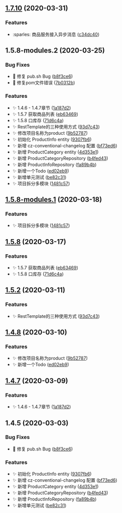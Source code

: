 ## [1.7.10](https://github.com/jason-live/scloud-product/compare/v1.5.8-modules.2...v1.7.10) (2020-03-31)


### Features

* :sparles: 商品服务接入异步消息 ([c34dc40](https://github.com/jason-live/scloud-product/commit/c34dc40970c6584e5240db359731374df46fddec))



## 1.5.8-modules.2 (2020-03-25)


### Bug Fixes

* :bug: 修复 pub.sh Bug ([b8f3ce6](https://github.com/jason-live/scloud-product/commit/b8f3ce6242dfd20871c1d053d207408ff4783d1f))
* :bug: 修复pom文件错误 ([7b0312b](https://github.com/jason-live/scloud-product/commit/7b0312b9e792fbf11cbe05a3a3a80985045138ef))


### Features

* :sparkles: 1.4.6 - 1.4.7章节 ([1a187d2](https://github.com/jason-live/scloud-product/commit/1a187d2b2a97910fa06c59bcc3f24a85077d7477))
* :sparkles: 1.5.7 获取商品列表 ([eb63469](https://github.com/jason-live/scloud-product/commit/eb63469c918682f88ad788cf43c423973f4c00b9))
* :sparkles: 1.5.8 口库存 ([71d6c4a](https://github.com/jason-live/scloud-product/commit/71d6c4a3ed2881c3f2c97447572e021e912bc231))
* :sparkles: RestTemplate的三种使用方式 ([93d7c43](https://github.com/jason-live/scloud-product/commit/93d7c438597a329041b92421c75bb1f1085f1980))
* :sparkles: 修改项目名称为product ([9b52787](https://github.com/jason-live/scloud-product/commit/9b5278724aa646c3707179d5c180d27bd8a3ad71))
* :sparkles: 初始化 ProductInfo entity ([9307fb6](https://github.com/jason-live/scloud-product/commit/9307fb6a3a6471dea5d6276bf895319c4ce73e5b))
* :sparkles: 新增 cz-conventional-changelog 配置 ([bf73ed6](https://github.com/jason-live/scloud-product/commit/bf73ed6e20642fc67fd4b2ff41f6608481e7b51a))
* :sparkles: 新增 ProductCategory entity ([4d353e1](https://github.com/jason-live/scloud-product/commit/4d353e14584a64915ac0c6434c7deaca24c6bb79))
* :sparkles: 新增 ProductCategoryRepository ([b4fed43](https://github.com/jason-live/scloud-product/commit/b4fed43b22585b10b7a71a8bd691f967456c02c9))
* :sparkles: 新增 ProductInfoRepository ([fa89b4b](https://github.com/jason-live/scloud-product/commit/fa89b4bc0b67fe109efb487800e9373b2304e659))
* :sparkles: 新增一个Todo ([ed02eb9](https://github.com/jason-live/scloud-product/commit/ed02eb989607a083e49ac0b4c9ed08bfb28b3e37))
* :sparkles: 新增单元测试 ([be82c31](https://github.com/jason-live/scloud-product/commit/be82c315de95e1e7a2836b9e41204250b8f5e31b))
* :sparkles: 项目拆分多模块 ([1481c57](https://github.com/jason-live/scloud-product/commit/1481c577aa49053b3a09abc4555a1400b4cf57d4))



## [1.5.8-modules.1](https://github.com/jason-live/scloud-product/compare/v1.5.8...v1.5.8-modules.1) (2020-03-18)


### Features

* :sparkles: 项目拆分多模块 ([1481c57](https://github.com/jason-live/scloud-product/commit/1481c577aa49053b3a09abc4555a1400b4cf57d4))



## [1.5.8](https://github.com/jason-live/scloud-product/compare/v1.5.2...v1.5.8) (2020-03-17)


### Features

* :sparkles: 1.5.7 获取商品列表 ([eb63469](https://github.com/jason-live/scloud-product/commit/eb63469c918682f88ad788cf43c423973f4c00b9))
* :sparkles: 1.5.8 口库存 ([71d6c4a](https://github.com/jason-live/scloud-product/commit/71d6c4a3ed2881c3f2c97447572e021e912bc231))



## [1.5.2](https://github.com/jason-live/scloud-product/compare/v1.4.8...v1.5.2) (2020-03-11)


### Features

* :sparkles: RestTemplate的三种使用方式 ([93d7c43](https://github.com/jason-live/scloud-product/commit/93d7c438597a329041b92421c75bb1f1085f1980))



## [1.4.8](https://github.com/jason-live/scloud-product/compare/v1.4.7...v1.4.8) (2020-03-10)


### Features

* :sparkles: 修改项目名称为product ([9b52787](https://github.com/jason-live/scloud-product/commit/9b5278724aa646c3707179d5c180d27bd8a3ad71))
* :sparkles: 新增一个Todo ([ed02eb9](https://github.com/jason-live/scloud-product/commit/ed02eb989607a083e49ac0b4c9ed08bfb28b3e37))



## [1.4.7](https://github.com/jason-live/scloud-product/compare/v1.4.5...v1.4.7) (2020-03-09)


### Features

* :sparkles: 1.4.6 - 1.4.7章节 ([1a187d2](https://github.com/jason-live/scloud-product/commit/1a187d2b2a97910fa06c59bcc3f24a85077d7477))



## 1.4.5 (2020-03-03)


### Bug Fixes

* :bug: 修复 pub.sh Bug ([b8f3ce6](https://github.com/jason-live/scloud-product/commit/b8f3ce6242dfd20871c1d053d207408ff4783d1f))


### Features

* :sparkles: 初始化 ProductInfo entity ([9307fb6](https://github.com/jason-live/scloud-product/commit/9307fb6a3a6471dea5d6276bf895319c4ce73e5b))
* :sparkles: 新增 cz-conventional-changelog 配置 ([bf73ed6](https://github.com/jason-live/scloud-product/commit/bf73ed6e20642fc67fd4b2ff41f6608481e7b51a))
* :sparkles: 新增 ProductCategory entity ([4d353e1](https://github.com/jason-live/scloud-product/commit/4d353e14584a64915ac0c6434c7deaca24c6bb79))
* :sparkles: 新增 ProductCategoryRepository ([b4fed43](https://github.com/jason-live/scloud-product/commit/b4fed43b22585b10b7a71a8bd691f967456c02c9))
* :sparkles: 新增 ProductInfoRepository ([fa89b4b](https://github.com/jason-live/scloud-product/commit/fa89b4bc0b67fe109efb487800e9373b2304e659))
* :sparkles: 新增单元测试 ([be82c31](https://github.com/jason-live/scloud-product/commit/be82c315de95e1e7a2836b9e41204250b8f5e31b))



